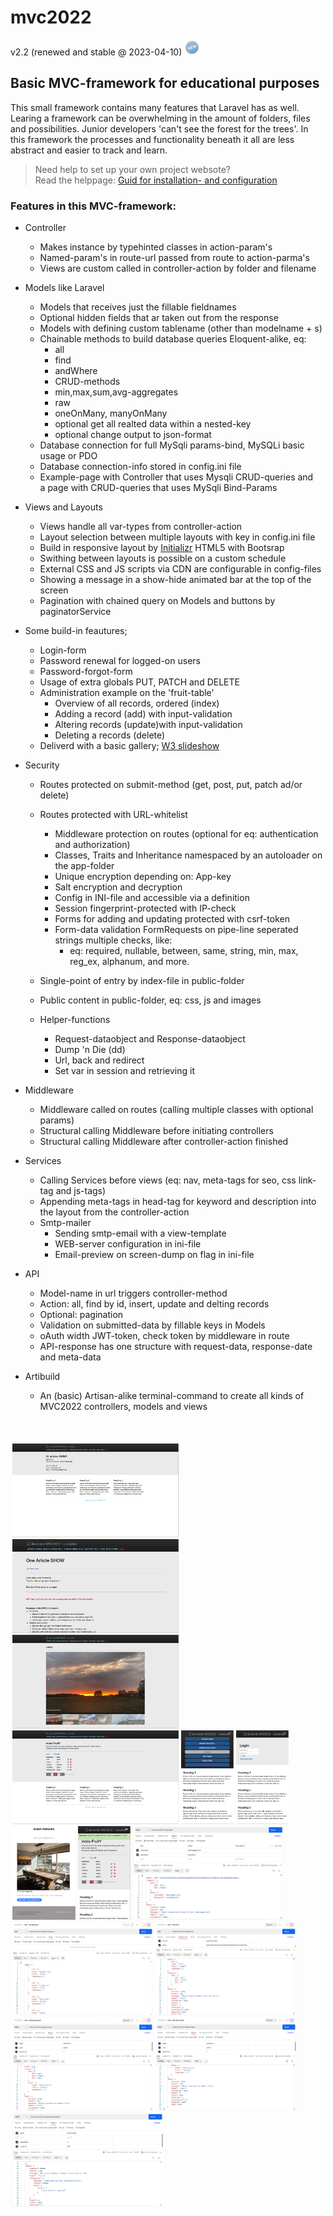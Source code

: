 # mvc2022 
v2.2 (renewed and stable @ 2023-04-10)  <img title="new release" alt="new version relase" height="25px" src="ReadMe/images/new.png">


## Basic MVC-framework for educational purposes

This small framework contains many features that Laravel has as well.
Learing a framework can be overwhelming in the amount of folders, files and possibilities.
Junior developers  'can't see the forest for the trees'.
In this framework the processes and functionality beneath it all are less abstract and easier to track and learn. 

> Need help to set up your own project websote?<br> Read the helppage: [Guid for installation- and configuration](ReadMe/install_config.md)


### Features in this MVC-framework:

* Controller
  * Makes instance by typehinted classes in action-param's
  * Named-param's in route-url passed from route to action-parma's
  * Views are custom called in controller-action by folder and filename

* Models like Laravel
  * Models that receives just the fillable fieldnames
  * Optional hidden fields that ar taken out from the response
  * Models with defining custom tablename (other than modelname + s)
  * Chainable methods to build database queries Eloquent-alike, eq:
    * all
    * find
    * andWhere
    * CRUD-methods
    * min,max,sum,avg-aggregates
    * raw
    * oneOnMany, manyOnMany
    * optional get all realted data within a nested-key 
    * optional change output to json-format
  * Database connection for full MySqli params-bind, MySQLi basic usage or PDO
  * Database connection-info stored in config.ini file
  * Example-page with Controller that uses Mysqli CRUD-queries and
   <br> a page with CRUD-queries that uses MySqli Bind-Params

* Views and Layouts
  * Views handle all var-types from controller-action
  * Layout selection between multiple layouts with key in config.ini file
  * Build in responsive layout by [Initializr](http://www.initializr.com) HTML5 with Bootsrap
  * Swithing between layouts is possible on a custom schedule
  * External CSS and JS scripts via CDN are configurable in config-files
  * Showing a message in a show-hide animated bar at the top of the screen
  * Pagination with chained query on Models and buttons by paginatorService 

* Some build-in feautures;
  * Login-form
  * Password renewal for logged-on users
  * Password-forgot-form
  * Usage of extra globals PUT, PATCH and DELETE
  * Administration example on the 'fruit-table'
    * Overview of all records, ordered (index)
    * Adding a record (add) with input-validation
    * Altering records (update)with input-validation
    * Deleting a records (delete)
  * Deliverd with a basic gallery; [W3 slideshow](https://www.w3schools.com/howto/howto_js_slideshow_gallery.asp)


* Security
  * Routes protected on submit-method (get, post, put, patch ad/or delete)
  * Routes protected with URL-whitelist 
    * Middleware protection on routes (optional for eq: authentication and authorization)
    * Classes, Traits and Inheritance namespaced by an autoloader on the app-folder
    * Unique encryption depending on: App-key
    * Salt encryption and decryption
    * Config in INI-file and accessible via a definition
    * Session fingerprint-protected with IP-check
    * Forms for adding and updating protected with csrf-token
    * Form-data validation FormRequests on pipe-line seperated strings multiple checks, like:
      *  eq: required, nullable, between, same, string, min, max, reg_ex, alphanum, and more.
   * Single-point of entry by index-file in public-folder
   * Public content in public-folder, eq: css, js and images

  * Helper-functions
    * Request-dataobject and Response-dataobject
    * Dump 'n Die (dd)
    * Url, back and redirect
    * Set var in session and retrieving it

* Middleware
  * Middleware called on routes (calling multiple classes with optional params)
  * Structural calling Middleware before initiating controllers
  * Structural calling Middleware after controller-action finished

* Services
  * Calling Services before views (eq: nav, meta-tags for seo, css link-tag and js-tags)
  * Appending meta-tags in head-tag for keyword and description into the layout from the controller-action
  * Smtp-mailer
       * Sending smtp-email with a view-template
       * WEB-server configuration in ini-file
       * Email-preview on screen-dump on flag in ini-file
* API
  * Model-name in url triggers controller-method
  * Action: all, find by id, insert, update and delting records
  * Optional: pagination
  * Validation on submitted-data by fillable keys in Models 
  * oAuth width JWT-token, check token by middleware in route
  * API-response has one structure with request-data, response-date and meta-data 

* Artibuild
  * An (basic) Artisan-alike terminal-command to create all kinds of MVC2022 controllers, models and views
<br>
<br>
<div style="display:inline-block; margin: 3px;">
<img title="example homepage" alt="example homepage" height="150px" src="ReadMe/images/01 home.png">
<img title="example gallery" alt="example gallery" height="150px" src="ReadMe/images/02 find by id.png">
<img title="example gallery" alt="example gallery" height="150px" src="ReadMe/images/03 gallery.png">
<img title="example beheer" alt="example beheer" height="150px" src="ReadMe/images/04 administration.png">
<img title="example login" alt="hamburgermenu" height="150px" src="ReadMe/images/05 app-hamburgermenu.png">
<img title="example app-login" alt="example app-login" height="150px" src="ReadMe/images/06 app-login.png">
<img title="example app-login" alt="example email forgotten" height="150px" src="ReadMe/images/07 email dump-example.png">
<img title="example app-message-bar" alt="example messagebar pagination" height="150px" src="ReadMe/images/08 messagebar - pagination.png">
<img title="example api JWT-token" alt="example token jwt" height="150px" src="ReadMe/images/10 api - get token.png">
<img title="example api paginated results" alt="example paginating" height="150px" src="ReadMe/images/11 api - get paginated.png">
<img title="example api find by id" alt="example api find" height="150px" src="ReadMe/images/12 api - get by id.png">
<img title="example api inserting" alt="example api inserting" height="150px" src="ReadMe/images/13 app - inserting record.png">
<img title="example api meta-structure" alt="example api meta" height="150px" src="ReadMe/images/14 api - meta-data.png">
<img title="example api validation on insert-update" alt="example api validation" height="150px" src="ReadMe/images/15 api- validation.png">
</div>
